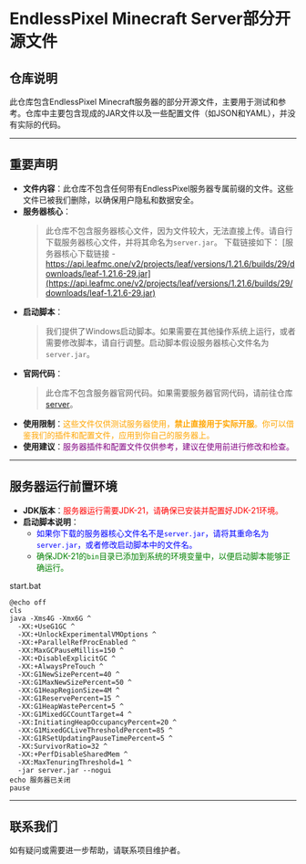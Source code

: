 # EndlessPixel Minecraft Server部分开源文件

## 仓库说明
此仓库包含EndlessPixel Minecraft服务器的部分开源文件，主要用于测试和参考。仓库中主要包含现成的JAR文件以及一些配置文件（如JSON和YAML），并没有实际的代码。

---

## 重要声明
- **文件内容**：此仓库不包含任何带有EndlessPixel服务器专属前缀的文件。这些文件已被我们删除，以确保用户隐私和数据安全。
- **服务器核心**：
  > 此仓库不包含服务器核心文件，因为文件较大，无法直接上传。请自行下载服务器核心文件，并将其命名为`server.jar`。
  > 下载链接如下：
  > [服务器核心下载链接 - https://api.leafmc.one/v2/projects/leaf/versions/1.21.6/builds/29/downloads/leaf-1.21.6-29.jar](https://api.leafmc.one/v2/projects/leaf/versions/1.21.6/builds/29/downloads/leaf-1.21.6-29.jar)
- **启动脚本**：
  > 我们提供了Windows启动脚本。如果需要在其他操作系统上运行，或者需要修改脚本，请自行调整。启动脚本假设服务器核心文件名为`server.jar`。
- **官网代码**：
  > 此仓库不包含服务器官网代码。如果需要服务器官网代码，请前往仓库 [server](https://github.com/EndlessPixel/server)。
- **使用限制**：<font color="orange">这些文件仅供测试服务器使用，**禁止直接用于实际开服**。你可以借鉴我们的插件和配置文件，应用到你自己的服务器上。</font>
- **使用建议**：<font color="purple">服务器插件和配置文件仅供参考，建议在使用前进行修改和检查。</font>

---

## 服务器运行前置环境
- **JDK版本**：<font color="red">服务器运行需要JDK-21，请确保已安装并配置好JDK-21环境。</font>
- **启动脚本说明**：
  - <font color="blue">如果你下载的服务器核心文件名不是`server.jar`，请将其重命名为`server.jar`，或者修改启动脚本中的文件名。</font>
  - <font color="green">确保JDK-21的`bin`目录已添加到系统的环境变量中，以便启动脚本能够正确运行。</font>

start.bat
```
@echo off
cls
java -Xms4G -Xmx6G ^
  -XX:+UseG1GC ^
  -XX:+UnlockExperimentalVMOptions ^
  -XX:+ParallelRefProcEnabled ^
  -XX:MaxGCPauseMillis=150 ^
  -XX:+DisableExplicitGC ^
  -XX:+AlwaysPreTouch ^
  -XX:G1NewSizePercent=40 ^
  -XX:G1MaxNewSizePercent=50 ^
  -XX:G1HeapRegionSize=4M ^
  -XX:G1ReservePercent=15 ^
  -XX:G1HeapWastePercent=5 ^
  -XX:G1MixedGCCountTarget=4 ^
  -XX:InitiatingHeapOccupancyPercent=20 ^
  -XX:G1MixedGCLiveThresholdPercent=85 ^
  -XX:G1RSetUpdatingPauseTimePercent=5 ^
  -XX:SurvivorRatio=32 ^
  -XX:+PerfDisableSharedMem ^
  -XX:MaxTenuringThreshold=1 ^
  -jar server.jar --nogui
echo 服务器已关闭
pause
```
---

## 联系我们
如有疑问或需要进一步帮助，请联系项目维护者。
